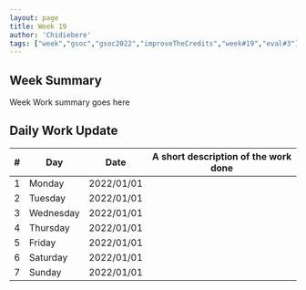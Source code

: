 ```yaml
---
layout: page
title: Week 19
author: 'Chidiebere'
tags: ["week","gsoc","gsoc2022","improveTheCredits","week#19","eval#3"]
---
```


## Week Summary

Week Work summary goes here 

## Daily Work Update

|\#|Day|Date|A short description of the work done|  
|---	|---	|---	|---	|  
|1   	| Monday 	|   2022/01/01	|  |  
|2   	| Tuesday  	|   2022/01/01	| 	|  
|3   	| Wednesday |  2022/01/01 	|  |  
|4   	| Thursday  |   2022/01/01	|  |  
|5   	| Friday  	|   2022/01/01	|  |  
|6   	| Saturday  |  2022/01/01	|  |  
|7   	| Sunday  	|   2022/01/01	|  |  
